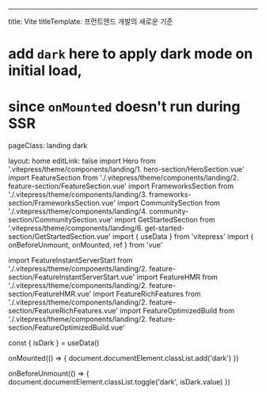 ---
title: Vite
titleTemplate: 프런트엔드 개발의 새로운 기준
# add `dark` here to apply dark mode on initial load,
# since `onMounted` doesn't run during SSR
pageClass: landing dark

layout: home
editLink: false
import Hero from '.vitepress/theme/components/landing/1. hero-section/HeroSection.vue'
import FeatureSection from './.vitepress/theme/components/landing/2. feature-section/FeatureSection.vue'
import FrameworksSection from './.vitepress/theme/components/landing/3. frameworks-section/FrameworksSection.vue'
import CommunitySection from './.vitepress/theme/components/landing/4. community-section/CommunitySection.vue'
import GetStartedSection from '.vitepress/theme/components/landing/6. get-started-section/GetStartedSection.vue'
import { useData } from 'vitepress'
import { onBeforeUnmount, onMounted, ref } from 'vue'

import FeatureInstantServerStart from './.vitepress/theme/components/landing/2. feature-section/FeatureInstantServerStart.vue'
import FeatureHMR from './.vitepress/theme/components/landing/2. feature-section/FeatureHMR.vue'
import FeatureRichFeatures from './.vitepress/theme/components/landing/2. feature-section/FeatureRichFeatures.vue'
import FeatureOptimizedBuild from './.vitepress/theme/components/landing/2. feature-section/FeatureOptimizedBuild.vue'
</script>

<div class="VPHome">
  <Hero/>
  <FeatureSection title="개발자 경험 혁신" description="웹 개발의 단순함을 Vite로 되찾으세요" type="blue">
    <FeatureInstantServerStart />
    <FeatureHMR />
    <FeatureRichFeatures />
    <FeatureOptimizedBuild />
  </FeatureSection>

const { isDark } = useData()

onMounted(() => {
  document.documentElement.classList.add('dark')
})

onBeforeUnmount(() => {
  document.documentElement.classList.toggle('dark', isDark.value)
})
  <FeatureSection title="견고한 기반, 강력한 빌드" type="pink" class="feature-section--flip">
    <FeatureFlexiblePlugins />
    <FeatureTypedAPI />
    <FeatureSSRSupport />
    <FeatureCI />
  </FeatureSection>
  <FrameworksSection />
  <CommunitySection />
  <SponsorSection />
  <GetStartedSection />
</div>